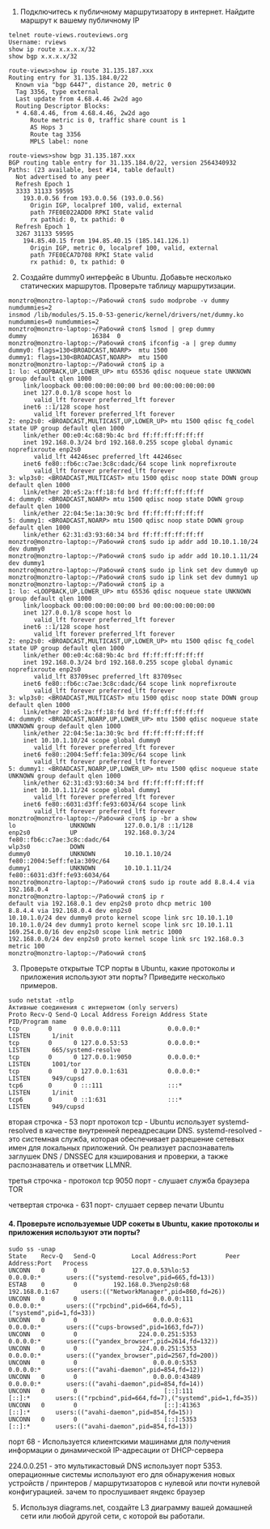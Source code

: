 1. Подключитесь к публичному маршрутизатору в интернет. Найдите маршрут к вашему публичному IP
```
telnet route-views.routeviews.org
Username: rviews
show ip route x.x.x.x/32
show bgp x.x.x.x/32
```

```
route-views>show ip route 31.135.187.xxx
Routing entry for 31.135.184.0/22
  Known via "bgp 6447", distance 20, metric 0
  Tag 3356, type external
  Last update from 4.68.4.46 2w2d ago
  Routing Descriptor Blocks:
  * 4.68.4.46, from 4.68.4.46, 2w2d ago
      Route metric is 0, traffic share count is 1
      AS Hops 3
      Route tag 3356
      MPLS label: none
```

```
route-views>show bgp 31.135.187.xxx
BGP routing table entry for 31.135.184.0/22, version 2564340932
Paths: (23 available, best #14, table default)
  Not advertised to any peer
  Refresh Epoch 1
  3333 31133 59595
    193.0.0.56 from 193.0.0.56 (193.0.0.56)
      Origin IGP, localpref 100, valid, external
      path 7FE0E022ADD0 RPKI State valid
      rx pathid: 0, tx pathid: 0
  Refresh Epoch 1
  3267 31133 59595
    194.85.40.15 from 194.85.40.15 (185.141.126.1)
      Origin IGP, metric 0, localpref 100, valid, external
      path 7FE0ECA7D708 RPKI State valid
      rx pathid: 0, tx pathid: 0
```

2. Создайте dummy0 интерфейс в Ubuntu. Добавьте несколько статических маршрутов. Проверьте таблицу маршрутизации.

```
monztro@monztro-laptop:~/Рабочий стол$ sudo modprobe -v dummy numdummies=2
insmod /lib/modules/5.15.0-53-generic/kernel/drivers/net/dummy.ko numdummies=0 numdummies=2
monztro@monztro-laptop:~/Рабочий стол$ lsmod | grep dummy
dummy                  16384  0
monztro@monztro-laptop:~/Рабочий стол$ ifconfig -a | grep dummy
dummy0: flags=130<BROADCAST,NOARP>  mtu 1500
dummy1: flags=130<BROADCAST,NOARP>  mtu 1500
monztro@monztro-laptop:~/Рабочий стол$ ip a
1: lo: <LOOPBACK,UP,LOWER_UP> mtu 65536 qdisc noqueue state UNKNOWN group default qlen 1000
    link/loopback 00:00:00:00:00:00 brd 00:00:00:00:00:00
    inet 127.0.0.1/8 scope host lo
       valid_lft forever preferred_lft forever
    inet6 ::1/128 scope host 
       valid_lft forever preferred_lft forever
2: enp2s0: <BROADCAST,MULTICAST,UP,LOWER_UP> mtu 1500 qdisc fq_codel state UP group default qlen 1000
    link/ether 00:e0:4c:68:9b:4c brd ff:ff:ff:ff:ff:ff
    inet 192.168.0.3/24 brd 192.168.0.255 scope global dynamic noprefixroute enp2s0
       valid_lft 44246sec preferred_lft 44246sec
    inet6 fe80::fb6c:c7ae:3c8c:dadc/64 scope link noprefixroute 
       valid_lft forever preferred_lft forever
3: wlp3s0: <BROADCAST,MULTICAST> mtu 1500 qdisc noop state DOWN group default qlen 1000
    link/ether 20:e5:2a:ff:18:fd brd ff:ff:ff:ff:ff:ff
4: dummy0: <BROADCAST,NOARP> mtu 1500 qdisc noop state DOWN group default qlen 1000
    link/ether 22:04:5e:1a:30:9c brd ff:ff:ff:ff:ff:ff
5: dummy1: <BROADCAST,NOARP> mtu 1500 qdisc noop state DOWN group default qlen 1000
    link/ether 62:31:d3:93:60:34 brd ff:ff:ff:ff:ff:ff
monztro@monztro-laptop:~/Рабочий стол$ sudo ip addr add 10.10.1.10/24 dev dummy0
monztro@monztro-laptop:~/Рабочий стол$ sudo ip addr add 10.10.1.11/24 dev dummy1
monztro@monztro-laptop:~/Рабочий стол$ sudo ip link set dev dummy0 up
monztro@monztro-laptop:~/Рабочий стол$ sudo ip link set dev dummy1 up
monztro@monztro-laptop:~/Рабочий стол$ ip a
1: lo: <LOOPBACK,UP,LOWER_UP> mtu 65536 qdisc noqueue state UNKNOWN group default qlen 1000
    link/loopback 00:00:00:00:00:00 brd 00:00:00:00:00:00
    inet 127.0.0.1/8 scope host lo
       valid_lft forever preferred_lft forever
    inet6 ::1/128 scope host 
       valid_lft forever preferred_lft forever
2: enp2s0: <BROADCAST,MULTICAST,UP,LOWER_UP> mtu 1500 qdisc fq_codel state UP group default qlen 1000
    link/ether 00:e0:4c:68:9b:4c brd ff:ff:ff:ff:ff:ff
    inet 192.168.0.3/24 brd 192.168.0.255 scope global dynamic noprefixroute enp2s0
       valid_lft 83709sec preferred_lft 83709sec
    inet6 fe80::fb6c:c7ae:3c8c:dadc/64 scope link noprefixroute 
       valid_lft forever preferred_lft forever
3: wlp3s0: <BROADCAST,MULTICAST> mtu 1500 qdisc noop state DOWN group default qlen 1000
    link/ether 20:e5:2a:ff:18:fd brd ff:ff:ff:ff:ff:ff
4: dummy0: <BROADCAST,NOARP,UP,LOWER_UP> mtu 1500 qdisc noqueue state UNKNOWN group default qlen 1000
    link/ether 22:04:5e:1a:30:9c brd ff:ff:ff:ff:ff:ff
    inet 10.10.1.10/24 scope global dummy0
       valid_lft forever preferred_lft forever
    inet6 fe80::2004:5eff:fe1a:309c/64 scope link 
       valid_lft forever preferred_lft forever
5: dummy1: <BROADCAST,NOARP,UP,LOWER_UP> mtu 1500 qdisc noqueue state UNKNOWN group default qlen 1000
    link/ether 62:31:d3:93:60:34 brd ff:ff:ff:ff:ff:ff
    inet 10.10.1.11/24 scope global dummy1
       valid_lft forever preferred_lft forever
    inet6 fe80::6031:d3ff:fe93:6034/64 scope link 
       valid_lft forever preferred_lft forever
monztro@monztro-laptop:~/Рабочий стол$ ip -br a show
lo               UNKNOWN        127.0.0.1/8 ::1/128 
enp2s0           UP             192.168.0.3/24 fe80::fb6c:c7ae:3c8c:dadc/64 
wlp3s0           DOWN           
dummy0           UNKNOWN        10.10.1.10/24 fe80::2004:5eff:fe1a:309c/64 
dummy1           UNKNOWN        10.10.1.11/24 fe80::6031:d3ff:fe93:6034/64 
monztro@monztro-laptop:~/Рабочий стол$ sudo ip route add 8.8.4.4 via 192.168.0.4
monztro@monztro-laptop:~/Рабочий стол$ ip r
default via 192.168.0.1 dev enp2s0 proto dhcp metric 100 
8.8.4.4 via 192.168.0.4 dev enp2s0 
10.10.1.0/24 dev dummy0 proto kernel scope link src 10.10.1.10 
10.10.1.0/24 dev dummy1 proto kernel scope link src 10.10.1.11 
169.254.0.0/16 dev enp2s0 scope link metric 1000 
192.168.0.0/24 dev enp2s0 proto kernel scope link src 192.168.0.3 metric 100 
monztro@monztro-laptop:~/Рабочий стол$ 
```

3. Проверьте открытые TCP порты в Ubuntu, какие протоколы и приложения используют эти порты? Приведите несколько примеров.

```
sudo netstat -ntlp
Активные соединения с интернетом (only servers)
Proto Recv-Q Send-Q Local Address Foreign Address State       PID/Program name    
tcp        0      0 0.0.0.0:111             0.0.0.0:*               LISTEN      1/init              
tcp        0      0 127.0.0.53:53           0.0.0.0:*               LISTEN      665/systemd-resolve 
tcp        0      0 127.0.0.1:9050          0.0.0.0:*               LISTEN      1001/tor            
tcp        0      0 127.0.0.1:631           0.0.0.0:*               LISTEN      949/cupsd           
tcp6       0      0 :::111                  :::*                    LISTEN      1/init              
tcp6       0      0 ::1:631                 :::*                    LISTEN      949/cupsd   
```

вторая строчка - 53 порт протокол tcp - Ubuntu использует systemd-resolved в качестве внутренней переадресации DNS.
systemd-resolved - это системная служба, которая обеспечивает разрешение сетевых имен для локальных приложений. Он реализует распознаватель заглушек DNS / DNSSEC для кэширования и проверки, а также распознаватель и ответчик LLMNR.

третья строчка - протокол tcp 9050 порт - слушает служба браузера TOR

четвертая строчка - 631 порт- слушает сервер печати Ubuntu

#### 4. Проверьте используемые UDP сокеты в Ubuntu, какие протоколы и приложения используют эти порты?

```
sudo ss -unap
State    Recv-Q   Send-Q          Local Address:Port        Peer Address:Port   Process                                                     
UNCONN   0        0               127.0.0.53%lo:53               0.0.0.0:*       users:(("systemd-resolve",pid=665,fd=13))                  
ESTAB    0        0          192.168.0.3%enp2s0:68           192.168.0.1:67      users:(("NetworkManager",pid=860,fd=26))                   
UNCONN   0        0                     0.0.0.0:111              0.0.0.0:*       users:(("rpcbind",pid=664,fd=5),("systemd",pid=1,fd=33))   
UNCONN   0        0                     0.0.0.0:631              0.0.0.0:*       users:(("cups-browsed",pid=1663,fd=7))                     
UNCONN   0        0                 224.0.0.251:5353             0.0.0.0:*       users:(("yandex_browser",pid=2614,fd=132))                 
UNCONN   0        0                 224.0.0.251:5353             0.0.0.0:*       users:(("yandex_browser",pid=2567,fd=200))                 
UNCONN   0        0                     0.0.0.0:5353             0.0.0.0:*       users:(("avahi-daemon",pid=854,fd=12))                     
UNCONN   0        0                     0.0.0.0:43489            0.0.0.0:*       users:(("avahi-daemon",pid=854,fd=14))                     
UNCONN   0        0                        [::]:111                 [::]:*       users:(("rpcbind",pid=664,fd=7),("systemd",pid=1,fd=35))   
UNCONN   0        0                        [::]:41363               [::]:*       users:(("avahi-daemon",pid=854,fd=15))                     
UNCONN   0        0                        [::]:5353                [::]:*       users:(("avahi-daemon",pid=854,fd=13))     
```

порт 68 - Используется клиентскими машинами для получения информации о динамической IP-адресации от DHCP-сервера

224.0.0.251 - это мультикастовый DNS использует порт 5353. операционные системы используют его для обнаружения новых устройств / принтеров / маршрутизаторов с нулевой или почти нулевой конфигурацией. зачем то прослушивает яндекс браузер

5. Используя diagrams.net, создайте L3 диаграмму вашей домашней сети или любой другой сети, с которой вы работали.

